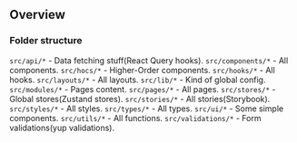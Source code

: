 ## Overview

### Folder structure

`src/api/*` - Data fetching stuff(React Query hooks).
`src/components/*` - All components.
`src/hocs/*` - Higher-Order components.
`src/hooks/*` - All hooks.
`src/layouts/*` - All layouts.
`src/lib/*` - Kind of global config.
`src/modules/*` - Pages content.
`src/pages/*` - All pages.
`src/stores/*` - Global stores(Zustand stores).
`src/stories/*` - All stories(Storybook).
`src/styles/*` - All styles.
`src/types/*` - All types.
`src/ui/*` - Some simple components.
`src/utils/*` - All functions.
`src/validations/*` - Form validations(yup validations).

